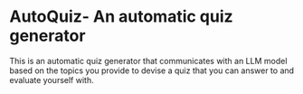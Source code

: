 # AutoQuiz- An automatic quiz generator

This is an automatic quiz generator that communicates with an LLM model based on the topics you provide to devise a quiz that you can answer to and evaluate yourself with.
